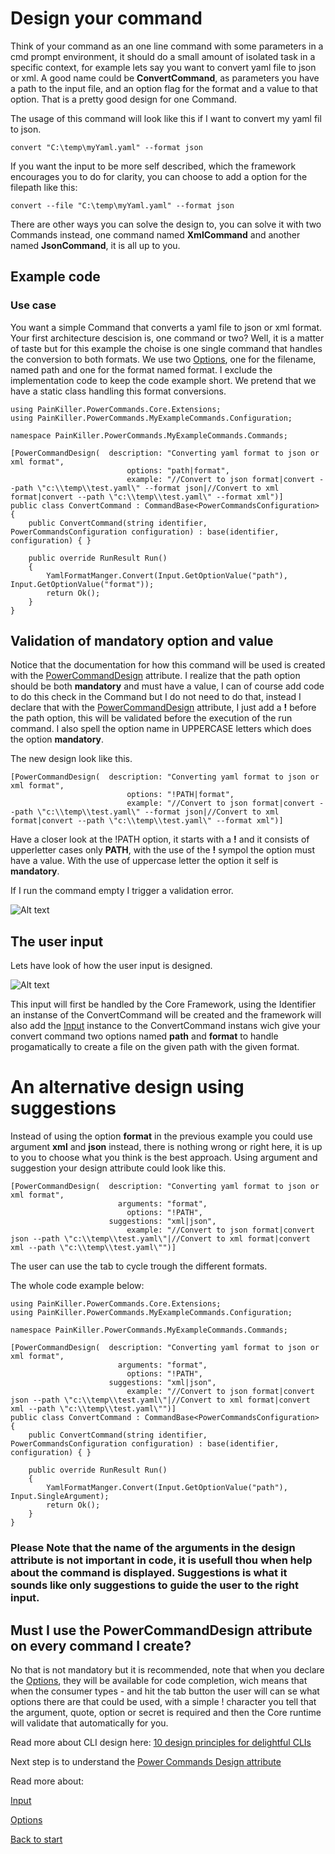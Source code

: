 # Design your command

Think of your command as an one line command with some parameters in a cmd prompt environment, it should do a small amount of isolated task in a specific context, for example lets say you want to convert yaml file to json or xml. A good name could be **ConvertCommand**, as parameters you have a path to the input file, and an option flag for the format and a value to that option. That is a pretty good design for one Command. 
 
 The usage of this command will look like this if I want to convert my yaml fil to json.

```convert "C:\temp\myYaml.yaml" --format json```

If you want the input to be more self described, which the framework encourages you to do for clarity, you can choose to add a option for the filepath like this:

```convert --file "C:\temp\myYaml.yaml" --format json```
 
There are other ways you can solve the design to, you can solve it with two Commands instead, one command named **XmlCommand** and another named **JsonCommand**, it is all up to you.

## Example code
### Use case
You want a simple Command that converts a yaml file to json or xml format. Your first architecture descision is, one command or two? Well, it is a matter of taste but for this example the choise is one single command that handles the conversion to both formats. We use two [Options](Options.md), one for the filename, named path and one for the format named format. I exclude the implementation code to keep the code example short. We pretend that we have a static class handling this format conversions.

```
using PainKiller.PowerCommands.Core.Extensions;
using PainKiller.PowerCommands.MyExampleCommands.Configuration;

namespace PainKiller.PowerCommands.MyExampleCommands.Commands;

[PowerCommandDesign(  description: "Converting yaml format to json or xml format",
                          options: "path|format",
                          example: "//Convert to json format|convert --path \"c:\\temp\\test.yaml\" --format json|//Convert to xml format|convert --path \"c:\\temp\\test.yaml\" --format xml")]
public class ConvertCommand : CommandBase<PowerCommandsConfiguration>
{
    public ConvertCommand(string identifier, PowerCommandsConfiguration configuration) : base(identifier, configuration) { }

    public override RunResult Run()
    {
        YamlFormatManger.Convert(Input.GetOptionValue("path"), Input.GetOptionValue("format"));
        return Ok();
    }
}
```
## Validation of mandatory option and value
Notice that the documentation for how this command will be used is created with the [PowerCommandDesign](PowerCommandDesignAttribute.md) attribute. I realize that the path option should be both **mandatory** and must have a value, I can of course add code to do this check in the Command but I do not need to do that, instead I declare that with the [PowerCommandDesign](PowerCommandDesignAttribute.md) attribute, I just add a **!** before the path option, this will be validated before the execution of the run command. I also spell the option name in UPPERCASE letters which does the option **mandatory**.

The new design look like this.
```
[PowerCommandDesign(  description: "Converting yaml format to json or xml format",
                          options: "!PATH|format",
                          example: "//Convert to json format|convert --path \"c:\\temp\\test.yaml\" --format json|//Convert to xml format|convert --path \"c:\\temp\\test.yaml\" --format xml")]
```                     
Have a closer look at the !PATH option, it starts with a **!** and it consists of upperletter cases only **PATH**, with the use of the **!** sympol the option must have a value. With the use of uppercase letter the option it self is **mandatory**.  

If I run the command empty I trigger a validation error.

![Alt text](images/convert_validation_error.png?raw=true "Describe convert command")

## The user input
Lets have look of how the user input is designed.

![Alt text](images/Command_line_input_convert.png?raw=true "Describe convert command")

This input will first be handled by the Core Framework, using the Identifier an instanse of the ConvertCommand will be created and the framework will also add the [Input](Input.md) instance to the ConvertCommand instans wich give your convert command two options named **path** and **format** to handle progamatically to create a file on the given path with the given format.

# An alternative design using suggestions
Instead of using the option **format** in the previous example you could use argument **xml** and **json** instead, there is nothing wrong or right here, it is up to you to choose what you think is the best approach.
Using argument and suggestion your design attribute could look like this.

```
[PowerCommandDesign(  description: "Converting yaml format to json or xml format",
                        arguments: "format",
                          options: "!PATH",
                      suggestions: "xml|json",
                          example: "//Convert to json format|convert json --path \"c:\\temp\\test.yaml\"|//Convert to xml format|convert xml --path \"c:\\temp\\test.yaml\"")]
```
The user can use the tab to cycle trough the different formats.

The whole code example below:
```
using PainKiller.PowerCommands.Core.Extensions;
using PainKiller.PowerCommands.MyExampleCommands.Configuration;

namespace PainKiller.PowerCommands.MyExampleCommands.Commands;

[PowerCommandDesign(  description: "Converting yaml format to json or xml format",
                        arguments: "format",
                          options: "!PATH",
                      suggestions: "xml|json",
                          example: "//Convert to json format|convert json --path \"c:\\temp\\test.yaml\"|//Convert to xml format|convert xml --path \"c:\\temp\\test.yaml\"")]
public class ConvertCommand : CommandBase<PowerCommandsConfiguration>
{
    public ConvertCommand(string identifier, PowerCommandsConfiguration configuration) : base(identifier, configuration) { }

    public override RunResult Run()
    {
        YamlFormatManger.Convert(Input.GetOptionValue("path"), Input.SingleArgument);
        return Ok();
    }
}
```
### **Please Note** that the name of the arguments in the design attribute is not important in code, it is usefull thou when help about the command is displayed. Suggestions is what it sounds like only suggestions to guide the user to the right input.

## Must I use the PowerCommandDesign attribute on every command I create?
No that is not mandatory but it is recommended, note that when you declare the [Options](Options.md), they will be available for code completion, wich means that when the consumer types - and hit the tab button the user will can se what options there are that could be used, with a simple ! character you tell that the argument, quote, option or secret is required and then the Core runtime will validate that automatically for you.

Read more about CLI design here: [10 design principles for delightful CLIs](https://blog.developer.atlassian.com/10-design-principles-for-delightful-clis/)

Next step is to understand the [Power Commands Design attribute](PowerCommandDesignAttribute.md)



Read more about:

[Input](Input.md)

[Options](Options.md)

[Back to start](https://github.com/PowerCommands/PowerCommands2022/blob/main/Docs/README.md)